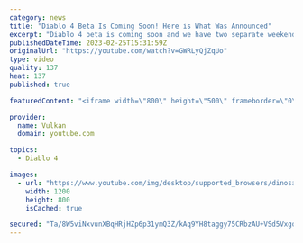 ```yaml
---
category: news
title: "Diablo 4 Beta Is Coming Soon! Here is What Was Announced"
excerpt: "Diablo 4 beta is coming soon and we have two separate weekends to play, one for general public and another for pre-order only."
publishedDateTime: 2023-02-25T15:31:59Z
originalUrl: "https://youtube.com/watch?v=GWRLyQjZqUo"
type: video
quality: 137
heat: 137
published: true

featuredContent: "<iframe width=\"800\" height=\"500\" frameborder=\"0\" src=\"https://www.youtube.com/embed/GWRLyQjZqUo\" allow=\"accelerometer; autoplay; encrypted-media; gyroscope; picture-in-picture\" allowfullscreen></iframe>"

provider:
  name: Vulkan
  domain: youtube.com

topics:
  - Diablo 4

images:
  - url: "https://www.youtube.com/img/desktop/supported_browsers/dinosaur.png"
    width: 1200
    height: 800
    isCached: true

secured: "Ta/8W5viNxvunXBqHRjHZp6p31ymQ3Z/kAq9YH8taggy75CRbzAU+VSd5VxgqbLdhE6iSPKVoByW8fN/kf8D7r8LQwfJvzHMZUoTPkg0KtCfFYmEixKNgWySn2k5qfVtvxU/RyqNPTWURgE+IyfbL/Sh5beqSXrmtCd3SJRsdQsAqd486XpqxxzEqnCCFV2mRPS/Isuc8zGrwRu6Y4bEZcDlSIwh9xgeLm0CmKBTzi1CtgQ2MSKH5up/6Zzjcqnca8Z3FVHHO4ikxsZSlkZpggeJ74nwNFOQ7G47+M/AfcLTY9LMH+fnKCrvJLa4XWxKG9kK0B9PUm5DDZ35n1mAscKm0QJ3kn8g1Q2Tp3tgaEsbiJ2x+/wgfZiIIAIyL6Tc+O70Nee7vJE+5GAc+HYFx9eQs2Krma3pFqDPfRFGqINcD70qewGzxf4J2lNapuAy;PIVm7Q5JbTS97afLylwoiQ=="
---
```


